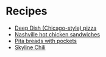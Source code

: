 # Recipes

- [Deep Dish (Chicago-style) pizza](deep-dish.md)
- [Nashville hot chicken sandwiches](nashville-hot-chicken.md)
- [Pita breads with pockets](pita.md)
- [Skyline Chili](skyline.md)
